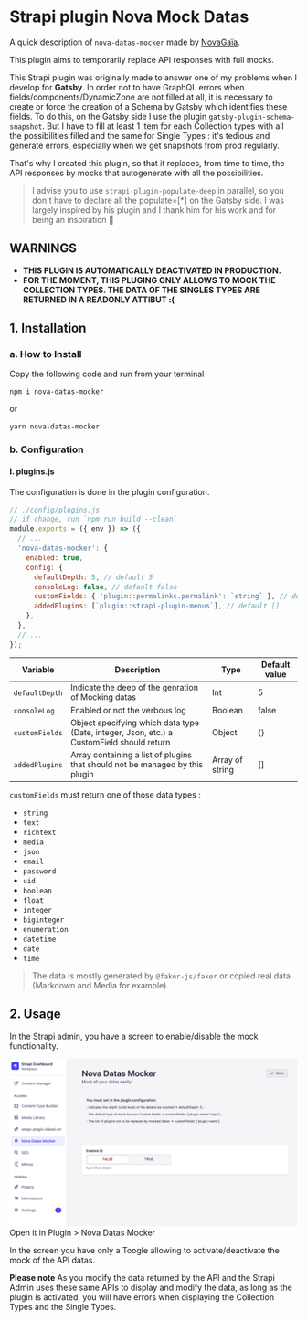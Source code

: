 # Strapi plugin Nova Mock Datas

A quick description of `nova-datas-mocker` made by [NovaGaïa](https://novagaia.fr/).

This plugin aims to temporarily replace API responses with full mocks.

This Strapi plugin was originally made to answer one of my problems when I develop for **Gatsby**.
In order not to have GraphQL errors when fields/components/DynamicZone are not filled at all, it is necessary to create or force the creation of a Schema by Gatsby which identifies these fields. To do this, on the Gatsby side I use the plugin `gatsby-plugin-schema-snapshot`. But I have to fill at least 1 item for each Collection types with all the possibilities filled and the same for Single Types : it's tedious and generate errors, especially when we get snapshots from prod regularly.

That's why I created this plugin, so that it replaces, from time to time, the API responses by mocks that autogenerate with all the possibilities.

> I advise you to use `strapi-plugin-populate-deep` in parallel, so you don't have to declare all the populate=[*] on the Gatsby side. I was largely inspired by his plugin and I thank him for his work and for being an inspiration 🙏

## WARNINGS

- **THIS PLUGIN IS AUTOMATICALLY DEACTIVATED IN PRODUCTION.**
- **FOR THE MOMENT, THIS PLUGING ONLY ALLOWS TO MOCK THE COLLECTION TYPES. THE DATA OF THE SINGLES TYPES ARE RETURNED IN A READONLY ATTIBUT :(**

## 1. Installation

### a. How to Install

Copy the following code and run from your terminal

```
npm i nova-datas-mocker
```

or

```
yarn nova-datas-mocker
```

### b. Configuration

#### I. plugins.js

The configuration is done in the plugin configuration.

```js
// ./config/plugins.js
// if change, run `npm run build --clean`
module.exports = ({ env }) => ({
  // ...
  'nova-datas-mocker': {
    enabled: true,
    config: {
      defaultDepth: 5, // default 5
      consoleLog: false, // default false
      customFields: { 'plugin::permalinks.permalink': `string` }, // default {}
      addedPlugins: [`plugin::strapi-plugin-menus`], // default []
    },
  },
  // ...
});
```

| Variable       | Description                                                                               | Type            | Default value |
| -------------- | ----------------------------------------------------------------------------------------- | --------------- | ------------- |
| `defaultDepth` | Indicate the deep of the genration of Mocking datas                                       | Int             | 5             |
| `consoleLog`   | Enabled or not the verbous log                                                            | Boolean         | false         |
| `customFields` | Object specifying which data type (Date, integer, Json, etc.) a CustomField should return | Object          | {}            |
| `addedPlugins` | Array containing a list of plugins that should not be managed by this plugin              | Array of string | []            |

`customFields` must return one of those data types :

- `string`
- `text`
- `richtext`
- `media`
- `json`
- `email`
- `password`
- `uid`
- `boolean`
- `float`
- `integer`
- `biginteger`
- `enumeration`
- `datetime`
- `date`
- `time`

> The data is mostly generated by `@faker-js/faker` or copied real data (Markdown and Media for example).

## 2. Usage

In the Strapi admin, you have a screen to enable/disable the mock functionality.

![NNova Datas Mocker Configuration](./docs/Capture-2023-03-29-013857.png)
Open it in Plugin > Nova Datas Mocker

In the screen you have only a Toogle allowing to activate/deactivate the mock of the API datas.

**Please note**
As you modify the data returned by the API and the Strapi Admin uses these same APIs to display and modify the data, as long as the plugin is activated, you will have errors when displaying the Collection Types and the Single Types.
